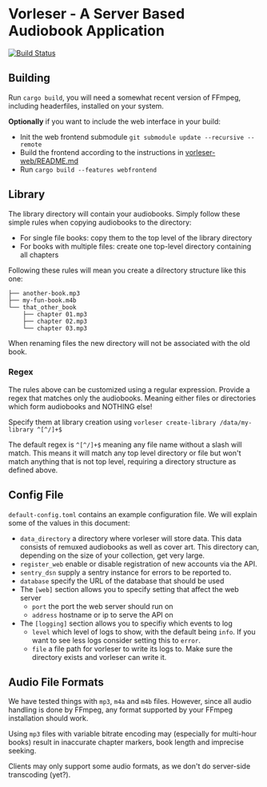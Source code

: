 # Vorleser - A Server Based Audiobook Application

[![Build Status](https://travis-ci.org/vorleser/vorleser-server.svg?branch=master)](https://travis-ci.org/vorleser/vorleser-server)

## Building
Run `cargo build`, you will need a somewhat recent version of FFmpeg, including headerfiles, installed on your system.

**Optionally** if you want to include the web interface in your build:

- Init the web frontend submodule `git submodule update --recursive --remote`
- Build the frontend according to the instructions in [vorleser-web/README.md](vorleser-web/README.md)
- Run `cargo build --features webfrontend`

## Library
The library directory will contain your audiobooks.
Simply follow these simple rules when copying audiobooks to the directory:
* For single file books: copy them to the top level of the library directory
* For books with multiple files: create one top-level directory containing all chapters

Following these rules will mean you create a dilrectory structure like this one:

```
├── another-book.mp3
├── my-fun-book.m4b
└── that_other_book
    ├── chapter 01.mp3
    ├── chapter 02.mp3
    └── chapter 03.mp3
```

When renaming files the new directory will not be associated with the old book.

### Regex
The rules above can be customized using a regular expression.
Provide a regex that matches only the audiobooks. Meaning either files or directories which form audiobooks and NOTHING else!

Specify them at library creation using `vorleser create-library /data/my-library ^[^/]+$`

The default regex is `^[^/]+$` meaning any file name without a slash will match.
This means it will match any top level directory or file but won't match anything that is not top level, requiring a directory structure as defined above.


## Config File
`default-config.toml` contains an example configuration file.
We will explain some of the values in this document:

- `data_directory` a directory where vorleser will store data. This data consists of remuxed audiobooks as well as cover art. This directory can, depending on the size of your collection, get very large.
- `register_web` enable or disable registration of new accounts via the API.
- `sentry_dsn` supply a sentry instance for errors to be reported to.
- `database` specify the URL of the database that should be used
- The `[web]` section allows you to specify setting that affect the web server
    - `port` the port the web server should run on
    - `address` hostname or ip to serve the API on
- The `[logging]` section allows you to specifiy which events to log
    - `level` which level of logs to show, with the default being `info`. If you want to see less logs consider setting this to `error`.
    - `file` a file path for vorleser to write its logs to. Make sure the directory exists and vorleser can write it.

## Audio File Formats

We have tested things with `mp3`, `m4a` and `m4b` files. However, since all audio handling is done by FFmpeg, any format supported by your FFmpeg installation should work.

Using `mp3` files with variable bitrate encoding may (especially for multi-hour books) result in inaccurate chapter markers, book length and imprecise seeking.

Clients may only support some audio formats, as we don't do server-side transcoding (yet?).
